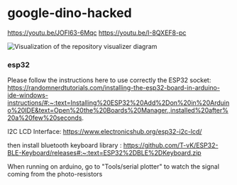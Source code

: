 # google-dino-hacked

https://youtu.be/JOFl63-6Mqc
https://youtu.be/I-8QXEF8-pc

![Visualization of the repository visualizer diagram](./diagram.svg)

### esp32
Please follow the instructions here to use correctly the ESP32 socket:
https://randomnerdtutorials.com/installing-the-esp32-board-in-arduino-ide-windows-instructions/#:~:text=Installing%20ESP32%20Add%2Don%20in%20Arduino%20IDE&text=Open%20the%20Boards%20Manager.,installed%20after%20a%20few%20seconds.

I2C LCD Interface:
https://www.electronicshub.org/esp32-i2c-lcd/


then install bluetooth keyboard library :
https://github.com/T-vK/ESP32-BLE-Keyboard/releases#:~:text=ESP32%2DBLE%2DKeyboard.zip

When running on arduino, go to "Tools/serial plotter" to watch the signal coming from the photo-resistors 



